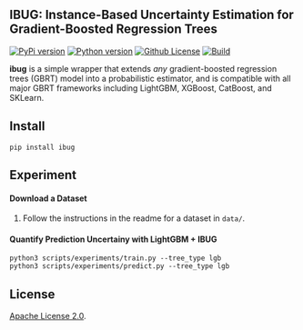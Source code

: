 IBUG: Instance-Based Uncertainty Estimation for Gradient-Boosted Regression Trees
---
[![PyPi version](https://img.shields.io/pypi/v/ibug)](https://pypi.org/project/ibug/)
[![Python version](https://img.shields.io/badge/python-3.9%20%7C%203.10-blue)](https://pypi.org/project/ibug/)
[![Github License](https://img.shields.io/badge/License-Apache%202.0-blue.svg)](https://github.com/jjbrophy47/ibug/blob/master/LICENSE)
[![Build](https://github.com/jjbrophy47/ibug/actions/workflows/wheels.yml/badge.svg?branch=v0.0.1)](https://github.com/jjbrophy47/ibug/actions/workflows/wheels.yml)

**ibug** is a simple wrapper that extends *any* gradient-boosted regression trees (GBRT) model into a probabilistic estimator, and is compatible with all major GBRT frameworks including LightGBM, XGBoost, CatBoost, and SKLearn.

Install
---

```shell
pip install ibug
```

Experiment
---

#### Download a Dataset
1. Follow the instructions in the readme for a dataset in `data/`.

#### Quantify Prediction Uncertainy with LightGBM + IBUG

```
python3 scripts/experiments/train.py --tree_type lgb
python3 scripts/experiments/predict.py --tree_type lgb
```

License
---
[Apache License 2.0](https://github.com/jjbrophy47/ibug/blob/master/LICENSE).

<!--Reference
---
Brophy and Lowd. [Instance-Based Uncertainty Estimation for Gradient-Boosted Regression Trees](). arXiv 2022.

```
```-->
